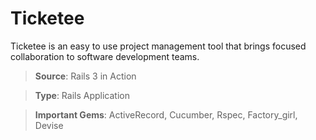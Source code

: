 Ticketee
========

Ticketee  is an easy to use project management tool that brings
focused collaboration to software development teams.

> **Source**: Rails 3 in Action

> **Type**: Rails Application

> **Important Gems**: ActiveRecord, Cucumber, Rspec, Factory_girl, Devise
